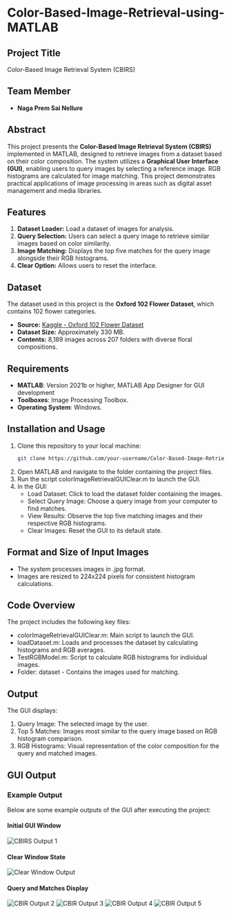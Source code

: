 # Color-Based-Image-Retrieval-using-MATLAB
## Project Title
Color-Based Image Retrieval System (CBIRS)

## Team Member
- **Naga Prem Sai Nellure**

## Abstract
This project presents the **Color-Based Image Retrieval System (CBIRS)** implemented in MATLAB, designed to retrieve images from a dataset based on their color composition. The system utilizes a **Graphical User Interface (GUI)**, enabling users to query images by selecting a reference image. RGB histograms are calculated for image matching. This project demonstrates practical applications of image processing in areas such as digital asset management and media libraries.


## Features
1. **Dataset Loader:** Load a dataset of images for analysis.
2. **Query Selection:** Users can select a query image to retrieve similar images based on color similarity.
3. **Image Matching:** Displays the top five matches for the query image alongside their RGB histograms.
4. **Clear Option:** Allows users to reset the interface.

## Dataset
The dataset used in this project is the **Oxford 102 Flower Dataset**, which contains 102 flower categories.
- **Source:** [Kaggle - Oxford 102 Flower Dataset](https://www.kaggle.com/datasets/nunenuh/pytorch-challange-flower-dataset)
- **Dataset Size:** Approximately 330 MB.
- **Contents:** 8,189 images across 207 folders with diverse floral compositions.

## Requirements
- **MATLAB**: Version 2021b or higher, MATLAB App Designer for GUI development
- **Toolboxes**: Image Processing Toolbox.
- **Operating System**: Windows.

## Installation and Usage
1. Clone this repository to your local machine:
   ```bash
   git clone https://github.com/your-username/Color-Based-Image-Retrieval-System.git
2. Open MATLAB and navigate to the folder containing the project files.
3. Run the script colorImageRetrievalGUIClear.m to launch the GUI.
4. In the GUI:
   - Load Dataset: Click to load the dataset folder containing the images.
   - Select Query Image: Choose a query image from your computer to find matches.
   - View Results: Observe the top five matching images and their respective RGB histograms.
   - Clear Images: Reset the GUI to its default state.


## Format and Size of Input Images
- The system processes images in .jpg format.
- Images are resized to 224x224 pixels for consistent histogram calculations.


## Code Overview
The project includes the following key files:
- colorImageRetrievalGUIClear.m: Main script to launch the GUI.
- loadDataset.m: Loads and processes the dataset by calculating histograms and RGB averages.
- TestRGBModel.m: Script to calculate RGB histograms for individual images.
- Folder: dataset - Contains the images used for matching.

## Output
The GUI displays:
1. Query Image: The selected image by the user.
2. Top 5 Matches: Images most similar to the query image based on RGB histogram comparison.
3. RGB Histograms: Visual representation of the color composition for the query and matched images.

## GUI Output

### Example Output
Below are some example outputs of the GUI after executing the project:

#### Initial GUI Window
![CBIRS Output 1](CBIRS%20Output%201.png)

#### Clear Window State
![Clear Window Output](CBIRS%20Output%201%20Clear%20window.png)

#### Query and Matches Display
![CBIR Output 2](CBIR%20Output%202.png)
![CBIR Output 3](CBIR%20Output%203.png)
![CBIR Output 4](CBIR%20Output%204.png)
![CBIR Output 5](CBIR%20Output%205.png)


